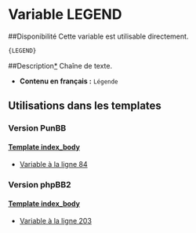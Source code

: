 # Variable LEGEND

##Disponibilité
Cette variable est utilisable directement.

```html
{LEGEND}
```

##Description[*](https://fa-tvars.appspot.com/var/LEGEND)
Chaîne de texte.

* __Contenu en français :__ `Légende`

## Utilisations dans les templates

### Version PunBB

#### [Template index_body](punbb/index_body.md#readme)
* [Variable &agrave; la ligne 84](../punbb/index_body.tpl#L84)

### Version phpBB2

#### [Template index_body](subsilver/index_body.md#readme)
* [Variable &agrave; la ligne 203](../subsilver/index_body.tpl#L203)